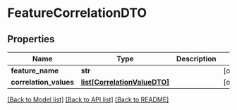 # FeatureCorrelationDTO

## Properties
Name | Type | Description | Notes
------------ | ------------- | ------------- | -------------
**feature_name** | **str** |  | [optional] 
**correlation_values** | [**list[CorrelationValueDTO]**](CorrelationValueDTO.md) |  | [optional] 

[[Back to Model list]](../README.md#documentation-for-models) [[Back to API list]](../README.md#documentation-for-api-endpoints) [[Back to README]](../README.md)

